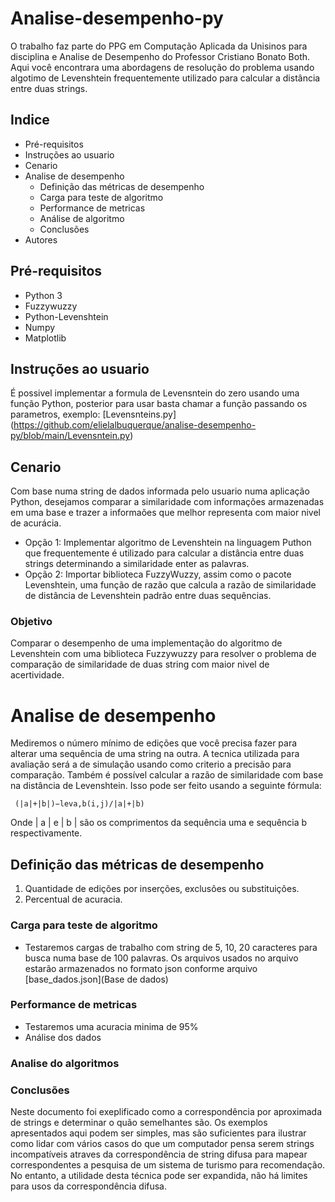 # Analise-desempenho-py
O trabalho faz parte do PPG em Computação Aplicada da Unisinos para disciplina e Analise de Desempenho do Professor Cristiano Bonato Both. 
Aqui você encontrara uma abordagens de resolução do problema usando algotimo de Levenshtein frequentemente utilizado para calcular a distância entre duas strings.

## Indice
- Pré-requisitos
- Instruções ao usuario
- Cenario
- Analise de desempenho
  - Definição das métricas de desempenho
  - Carga para teste de algoritmo 
  - Performance de metricas
  - Análise de algoritmo
  - Conclusões
- Autores

## Pré-requisitos
   - Python 3
   - Fuzzywuzzy
   - Python-Levenshtein
   - Numpy
   - Matplotlib

## Instruções ao usuario
É possivel implementar a formula de Levensntein do zero usando uma função Python, posterior para usar basta chamar a função passando os parametros, exemplo: [Levensnteins.py] (https://github.com/elielalbuquerque/analise-desempenho-py/blob/main/Levensntein.py)

## Cenario
Com base numa string de dados informada pelo usuario numa aplicação Python, desejamos comparar a similaridade com informações armazenadas em uma base e trazer a informaões que melhor representa com maior nivel de acurácia.
  - Opção 1: Implementar algoritmo de Levenshtein na linguagem Puthon que frequentemente é utilizado para calcular a distância entre duas strings determinando a similaridade enter as palavras.
  - Opção 2: Importar biblioteca FuzzyWuzzy, assim como o pacote Levenshtein, uma função de razão que calcula a razão de similaridade de distância de Levenshtein padrão entre duas sequências.

### Objetivo
Comparar o desempenho de uma implementação do algoritmo de Levenshtein com uma biblioteca Fuzzywuzzy para resolver o problema de comparação de similaridade de duas string com maior nivel de acertividade.
  
# Analise de desempenho
Mediremos o número mínimo de edições que você precisa fazer para alterar uma sequência de uma string na outra. A tecnica utilizada para avaliação será a de simulação usando como criterio a precisão para comparação.
Também é possível calcular a razão de similaridade com base na distância de Levenshtein. Isso pode ser feito usando a seguinte fórmula:
     
     (|a|+|b|)−leva,b(i,j)/|a|+|b)
     
Onde | a | e | b | são os comprimentos da sequência uma e sequência b respectivamente.

## Definição das métricas de desempenho
1. Quantidade de edições por inserções, exclusões ou substituições.
2. Percentual de acuracia.

### Carga para teste de algoritmo
- Testaremos cargas de trabalho com string de 5, 10, 20 caracteres para busca numa base de 100 palavras. 
Os arquivos usados no arquivo estarão armazenados no formato json conforme arquivo [base_dados.json](Base de dados)

### Performance de metricas
- Testaremos uma acuracia minima de 95%
- Análise dos dados

### Analise do algoritmos


### Conclusões
Neste documento foi exeplificado como a correspondência por aproximada de strings e determinar o quão semelhantes são. Os exemplos apresentados aqui podem ser simples, mas são suficientes para ilustrar como lidar com vários casos do que um computador pensa serem strings incompatíveis atraves da correspondência de string difusa para mapear correspondentes a pesquisa de um sistema de turismo para recomendação. No entanto, a utilidade desta técnica pode ser expandida, não há limites para usos da correspondência difusa.
